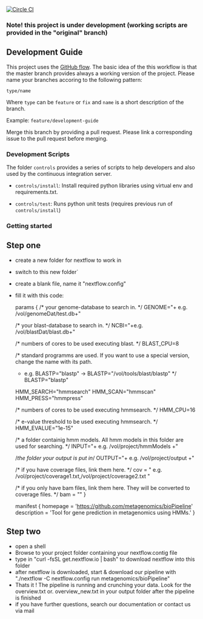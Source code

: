 [![Circle CI](https://circleci.com/gh/metagenomics/bioPipeline/tree/master.svg?style=svg)](https://circleci.com/gh/metagenomics/bioPipeline/tree/master)

### Note! this project is under development (working scripts are provided in the "original" branch)

## Development Guide

This project uses the [GitHub flow](https://guides.github.com/introduction/flow/). The basic idea of the 
this workflow is that the master branch provides always a working version of the project.
Please name your branches accoring to the following pattern:

`type/name`

Where `type` can be `feature` or `fix` and `name` is a short description of the branch.

Example: `feature/development-guide`

Merge this branch by providing a pull request. Please link a corresponding issue to the pull request before merging.

### Development Scripts

The folder `controls` provides a series of scripts to help developers and also
used by the continuous integration server. 

  * `controls/install`: Install required python libraries using virtual env and requirements.txt.

  * `controls/test`: Runs python unit tests (requires previous run of `controls/install`)

### Getting started

## Step one
- create a new folder for nextflow to work in 
- switch to this new folder`
- create a blank file, name it "nextflow.config"
- fill it with this code:
    
    params {
    /* your genome-database to search in. */
    GENOME="+ e.g. /vol/genomeDat/test.db+"
    
    /* your blast-database to search in. */
    NCBI="+e.g. /vol/blastDat/blast.db+"
    
    /* numbers of cores to be used executing blast. */
    BLAST_CPU=8

    /* standard programms are used. If you want to use a special version, change the name with its path.
     * e.g. BLASTP="blastp" -> BLASTP="/vol/tools/blast/blastp"
     */
    BLASTP="blastp"

    HMM_SEARCH="hmmsearch"
    HMM_SCAN="hmmscan"
    HMM_PRESS="hmmpress"

    /* numbers of cores to be used executing hmmsearch. */
    HMM_CPU=16

    /* e-value threshold to be used executing hmmsearch. */
    HMM_EVALUE="1e-15"

    /* a folder containig hmm models. All hmm models in this folder are used for searching. */
    INPUT="+ e.g. /vol/project/hmmModels +"

    /*the folder your output is put in*/
    OUTPUT="+ e.g. /vol/project/output +"
    
    /* if you have coverage files, link them here. */
    cov = " e.g. /vol/project/coverage1.txt,/vol/project/coverage2.txt "

    /* if you only have bam files, link them here. They will be converted to coverage files. */
    bam = ""
    }

    manifest {
    homepage = 'https://github.com/metagenomics/bioPipeline'
    description = 'Tool for gene prediction in metagenomics using HMMs.'
    }

## Step two
- open a shell 
- Browse to your project folder containing your nextflow.contig file
- type in "curl -fsSL get.nextflow.io | bash" to download nextflow into this folder
- after nextflow is downloaded, start & download our pipeline with  "./nextflow -C nextflow.config run metagenomics/bioPipeline"
- Thats it ! The pipeline is running and crunching your data. Look for the overview.txt or. overview_new.txt in your output folder after the pipeline is finished
- if you have further questions, search our documentation or contact us via mail
